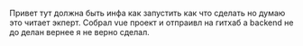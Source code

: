 Привет тут должна быть инфа как запустить как что сделать но думаю это читает экперт.
Собрал vue проект и отпраивл на гитхаб а backend не до делан вернее я не верно сделал.
